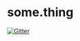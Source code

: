 # some.thing

[![Gitter](https://badges.gitter.im/Join%20Chat.svg)](https://gitter.im/IlyaVorozhbit/some.thing?utm_source=badge&utm_medium=badge&utm_campaign=pr-badge&utm_content=badge)